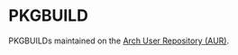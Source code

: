 PKGBUILD
========
PKGBUILDs maintained on the [Arch User Repository (AUR)](https://aur.archlinux.org/).
